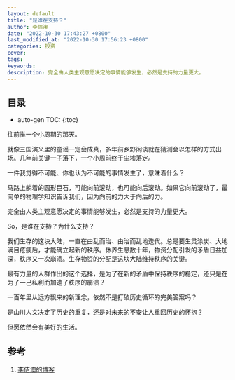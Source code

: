 ```yaml
---
layout: default
title: "是谁在支持？"
author: 李佶澳
date: "2022-10-30 17:43:27 +0800"
last_modified_at: "2022-10-30 17:56:23 +0800"
categories: 投资
cover:
tags:
keywords:
description: 完全由人类主观意愿决定的事情能够发生，必然是支持的力量更大。
---
```


## 目录

* auto-gen TOC:
{:toc}


往前推一个小周期的那天。

就像三国演义里的童谣一定会成真，多年前乡野闲谈就在猜测会以怎样的方式出场。几年前关键一子落下，一个小周前终于尘埃落定。

一件我觉得不可能、你也认为不可能的事情发生了，意味着什么？

马路上躺着的圆形巨石，可能向前滚动，也可能向后滚动。如果它向前滚动了，最简单的物理学知识告诉我们，因为向前的力大于向后的力。

完全由人类主观意愿决定的事情能够发生，必然是支持的力量更大。

So，是谁在支持？为什么支持？

我们生存的这块大陆，一直在由乱而治、由治而乱地迭代。总是要生灵涂炭、大地满目疮痍后，才能确立起新的秩序。休养生息数十年，物资分配引发的矛盾日益加深，秩序又一次崩溃。生存物资的分配是这块大陆维持秩序的关键。

最有力量的人群作出的这个选择，是为了在新的矛盾中保持秩序的稳定，还只是在为了一己私利而加速了秩序的崩溃？

一百年里从远方飘来的新理念，依然不是打破历史循环的完美答案吗？

是山川人文决定了历史的重复，还是对未来的不安让人重回历史的怀抱？

但愿依然会有美好的生活。

## 参考

1. [李佶澳的博客][1]

[1]: https://www.lijiaocn.com "李佶澳的博客"
